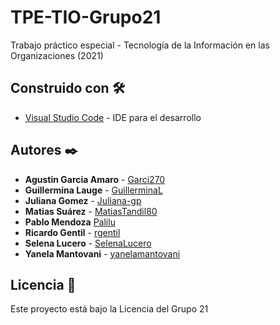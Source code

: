 # TPE-TIO-Grupo21

Trabajo práctico especial - Tecnología de la Información en las Organizaciones (2021)

## Construido con 🛠️

* [Visual Studio Code](https://code.visualstudio.com/) - IDE para el desarrollo


## Autores ✒️

* **Agustin Garcia Amaro** - [Garci270](https://github.com/Garci270)
* **Guillermina Lauge** - [GuillerminaL](https://github.com/GuillerminaL)
* **Juliana Gomez** - [Juliana-gp](https://github.com/Juliana-gp)
* **Matias Suárez** - [MatiasTandil80](https://github.com/MatiasTandil80)
* **Pablo Mendoza** [Palilu](https://github.com/Palilu)
* **Ricardo Gentil** - [rgentil](https://github.com/rgentil)
* **Selena Lucero** - [SelenaLucero](https://github.com/SelenaLucero)
* **Yanela Mantovani** - [yanelamantovani](https://github.com/yanelamantovani)

## Licencia 📄

Este proyecto está bajo la Licencia del Grupo 21
